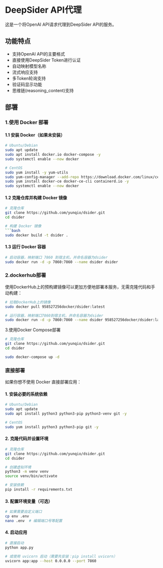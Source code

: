 # DeepSider API代理

这是一个将OpenAI API请求代理到DeepSider API的服务。

## 功能特点

- 支持OpenAI API的主要格式
- 直接使用DeepSider Token进行认证
- 自动映射模型名称
- 流式响应支持
- 多Token轮询支持
- 验证码显示功能
- 思维链(reasoning_content)支持

## 部署
### 1.使用 Docker 部署

#### 1.1 安装 Docker（如果未安装）

```bash
# Ubuntu/Debian
sudo apt update
sudo apt install docker.io docker-compose -y
sudo systemctl enable --now docker

# CentOS
sudo yum install -y yum-utils
sudo yum-config-manager --add-repo https://download.docker.com/linux/centos/docker-ce.repo
sudo yum install docker-ce docker-ce-cli containerd.io -y
sudo systemctl enable --now docker
```

#### 1.2 克隆仓库并构建 Docker 镜像

```bash
# 克隆仓库
git clone https://github.com/yunqio/dsider.git
cd dsider

# 构建 Docker 镜像
```bash
sudo docker build -t dsider .
```

#### 1.3 运行 Docker 容器

```bash
# 启动容器，映射端口 7860 到宿主机，并命名容器为dsider
sudo docker run -d -p 7860:7860 --name dsider dsider
```
### 2.dockerhub部署

使用DockerHub上的预构建镜像可以更加方便地部署本服务，无需克隆代码和手动构建：

```bash
# 拉取DockerHub上的镜像
sudo docker pull 958527256docker/dsider:latest

# 运行容器，映射端口7860到宿主机，并命名容器为dsider
sudo docker run -d -p 7860:7860 --name dsider 958527256docker/dsider:latest

```

3.使用Docker Compose部署
```bash
# 克隆仓库
git clone https://github.com/yunqio/dsider.git
cd dsider

sudo docker-compose up -d
```


### 直接部署

如果你想不使用 Docker 直接部署应用：

#### 1. 安装必要的系统依赖

```bash
# Ubuntu/Debian
sudo apt update
sudo apt install python3 python3-pip python3-venv git -y

# CentOS
sudo yum install python3 python3-pip git -y
```

#### 2. 克隆代码并设置环境

```bash
# 克隆仓库
git clone https://github.com/yunqio/dsider.git
cd dsider

# 创建虚拟环境
python3 -m venv venv
source venv/bin/activate

# 安装依赖
pip install -r requirements.txt
```

#### 3. 配置环境变量（可选）

```bash
# 如果需要自定义端口
cp env .env
nano .env  # 编辑端口号等配置
```

#### 4. 启动应用

```bash
# 直接启动
python app.py

# 或使用 uvicorn 启动（需要先安装：pip install uvicorn）
uvicorn app:app --host 0.0.0.0 --port 7860
```
